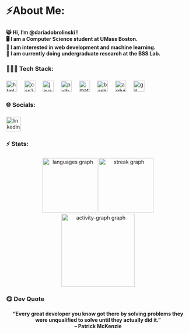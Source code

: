 <h1 align="left">⚡️About Me:</h1>

###

<h4 align="left">😸 Hi, I’m @dariadobrolinski !<br>🖥️ I am a Computer Science student at UMass Boston.  <br>🤖 I am interested in web development and machine learning.<br>🧠 I am currently doing undergraduate research at the BSS Lab.</h4>

###

<h3 align="left">👩🏻‍💻 Tech Stack:</h3>

###

<div align="left">
  <img src="https://cdn.jsdelivr.net/gh/devicons/devicon/icons/html5/html5-original.svg" height="30" alt="html5 logo"  />
  <img width="12" />
  <img src="https://cdn.jsdelivr.net/gh/devicons/devicon/icons/css3/css3-original.svg" height="30" alt="css3 logo"  />
  <img width="12" />
  <img src="https://cdn.jsdelivr.net/gh/devicons/devicon/icons/javascript/javascript-original.svg" height="30" alt="javascript logo"  />
  <img width="12" />
  <img src="https://cdn.jsdelivr.net/gh/devicons/devicon/icons/python/python-original.svg" height="30" alt="python logo"  />
  <img width="12" />
  <img src="https://cdn.jsdelivr.net/gh/devicons/devicon/icons/matlab/matlab-original.svg" height="30" alt="matlab logo"  />
  <img width="12" />
  <img src="https://cdn.jsdelivr.net/gh/devicons/devicon/icons/bash/bash-original.svg" height="30" alt="bash logo"  />
  <img width="12" />
  <img src="https://cdn.jsdelivr.net/gh/devicons/devicon/icons/arduino/arduino-original.svg" height="30" alt="arduino logo"  />
  <img width="12" />
  <img src="https://cdn.jsdelivr.net/gh/devicons/devicon/icons/git/git-original.svg" height="30" alt="git logo"  />
</div>

###

<h3 align="left">🌐 Socials:</h3>

###

<div align="left">
  <a href="https://www.linkedin.com/in/daria-dobrolinski/" target="_blank">
    <img src="https://img.shields.io/static/v1?message=LinkedIn&logo=linkedin&label=&color=0077B5&logoColor=white&labelColor=&style=for-the-badge" height="40" alt="linkedin logo"  />
  </a>
</div>

###

<h3 align="left">⚡️ Stats:</h3>

###

<div align="center">
  <img src="https://github-readme-stats.vercel.app/api/top-langs?username=dariadobrolinski&locale=en&hide_title=false&layout=compact&card_width=320&langs_count=6&theme=nightowl&hide_border=false&order=2" height="150" alt="languages graph"  />
  <img src="https://streak-stats.demolab.com?user=dariadobrolinski&locale=en&mode=daily&theme=nightowl&hide_border=false&border_radius=5&order=3" height="150" alt="streak graph"  />
  <img src="https://github-readme-activity-graph.vercel.app/graph?username=dariadobrolinski&radius=16&theme=nightowl&area=true&order=5" height="200" alt="activity-graph graph"  />
</div>

###

<h3 align="left">😋 Dev Quote</h3>

###

<h4 align="center">“Every great developer you know got there by solving problems they were unqualified to solve until they actually did it.” <br>– Patrick McKenzie</h4>

###
